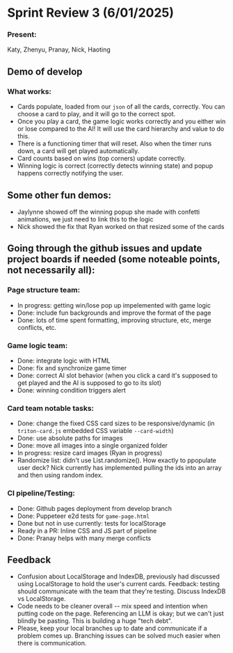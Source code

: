# Sprint Review 3 (6/01/2025)

### Present:
Katy, Zhenyu, Pranay, Nick, Haoting

## Demo of develop 
### What works:
- Cards populate, loaded from our `json` of all the cards, correctly. You can choose a card to play, and it will go to the correct spot.
- Once you play a card, the game logic works correctly and you either win or lose compared to the AI! It will use the card hierarchy and value to do this.
- There is a functioning timer that will reset. Also when the timer runs down, a card will get played automatically.
- Card counts based on wins (top corners) update correctly.
- Winning logic is correct (correctly detects winning state) and popup happens correctly notifying the user.

## Some other fun demos: 
- Jaylynne showed off the winning popup she made with confetti animations, we just need to link this to the logic
- Nick showed the fix that Ryan worked on that resized some of the cards

## Going through the github issues and update project boards if needed (some noteable points, not necessarily all):
### Page structure team:
- In progress: getting win/lose pop up impelemented with game logic
- Done: include fun backgrounds and improve the format of the page
- Done: lots of time spent formatting, improving structure, etc, merge conflicts, etc.

### Game logic team: 
- Done: integrate logic with HTML
- Done: fix and synchronize game timer
- Done: correct AI slot behavior (when you click a card it's supposed to get played and the AI is supposed to go to its slot)
- Done: winning condition triggers alert

### Card team notable tasks: 
- Done: change the fixed CSS card sizes to be responsive/dynamic (in `triton-card.js` embedded CSS variable `--card-width`)
- Done: use absolute paths for images
- Done: move all images into a single organized folder
- In progress: resize card images (Ryan in progress)
- Randomize list: didn't use List.randomize(). How exactly to ppopulate user deck? Nick currently has implemented pulling the ids into an array and then using random index.

### CI pipeline/Testing:
- Done: Github pages deployment from develop branch
- Done: Puppeteer e2d tests for `game-page.html`
- Done but not in use currently: tests for localStorage
- Ready in a PR: Inline CSS and JS part of pipeline
- Done: Pranay helps with many merge conflicts

## Feedback 
- Confusion about LocalStorage and IndexDB, previously had discussed using LocalStorage to hold the user's current cards. Feedback: testing should communicate with the team that they're testing. Discuss IndexDB vs LocalStorage.
- Code needs to be cleaner overall -- mix speed and intention when putting code on the page. Referencing an LLM is okay; but we can't just blindly be pasting. This is building a huge "tech debt".
- Please, keep your local branches up to date and communicate if a problem comes up. Branching issues can be solved much easier when there is communication.
